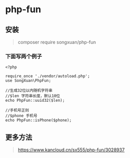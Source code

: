 # php-fun

## 安装

> composer require songxuan/php-fun


### 下面写两个例子

```
<?php

require_once './vendor/autoload.php';
use SongXuan\PhpFun;

//生成32位以内随机字符串 
//$len 字符串长度，默认10位
echo PhpFun::uuid32($len);

//手机号正则
//$phone 手机号
echo PhpFun::isPhone($phone);

```

## 更多方法

> https://www.kancloud.cn/sx555/php-fun/3028937